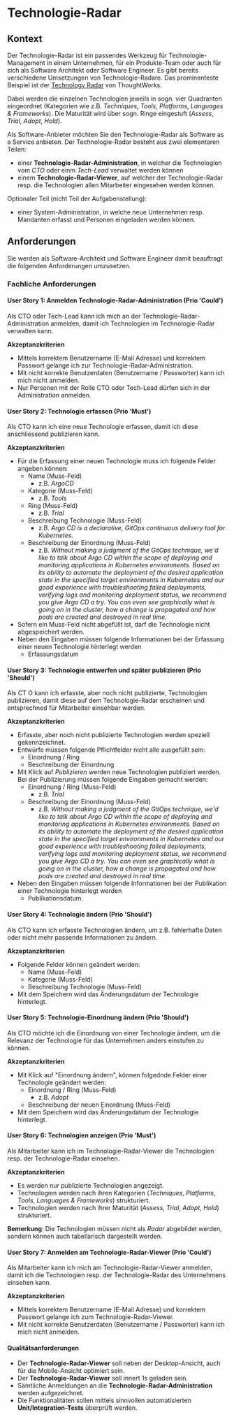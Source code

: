 # Technologie-Radar

## Kontext

Der Technologie-Radar ist ein passendes Werkzeug für Technologie-Management in einem Unternehmen, für ein Produkte-Team oder auch für sich als Software Architekt oder Software Engineer. Es gibt bereits verschiedene Umsetzungen von Technologie-Radare. Das prominenteste Beispiel ist der [Technology Radar](https://www.thoughtworks.com/de-de/radar) von ThoughtWorks.

Dabei werden die einzelnen Technologien jeweils in sogn. vier Quadranten eingeordnet (Kategorien wie z.B. *Techniques*, *Tools*, *Platforms*, *Languages & Frameworks*). Die Maturität wird über sogn. Ringe eingestuft (*Assess*, *Trial*, *Adopt*, *Hold*).

Als Software-Anbieter möchten Sie den Technologie-Radar als Software as a Service anbieten. Der Technologie-Radar besteht aus zwei elementaren Teilen:

* einer **Technologie-Radar-Administration**, in welcher die Technologien vom *CTO* oder einm *Tech-Lead* verwaltet werden können
* einem **Technologie-Radar-Viewer**, auf welcher der Technologie-Radar resp. die Technologien allen Mitarbeiter eingesehen werden können.
 
Optionaler Teil (nicht Teil der Aufgabenstellung):
* einer System-Administration, in welche neue Unternehmen resp. Mandanten erfasst und Personen eingeladen werden können.

## Anforderungen

Sie werden als Software-Architekt und Software Engineer damit beauftragt die folgenden Anforderungen umzusetzen.

### Fachliche Anforderungen

#### User Story 1: Anmelden Technologie-Radar-Administration (Prio 'Could')

Als CTO oder Tech-Lead kann ich mich an der Technologie-Radar-Administration anmelden, damit ich Technologien im Technologie-Radar verwalten kann.

**Akzeptanzkriterien**

* Mittels korrektem Benutzername (E-Mail Adresse) und korrektem Passwort gelange ich zur Technologie-Radar-Administration.
* Mit nicht korrekte Benutzerdaten (Benutzername / Passworter) kann ich mich nicht anmelden.
* Nur Personen mit der Rolle CTO oder Tech-Lead dürfen sich in der Administration anmelden.

#### User Story 2: Technologie erfassen (Prio 'Must')

Als CTO kann ich eine neue Technologie erfassen, damit ich diese anschliessend publizieren kann.

**Akzeptanzkriterien**

* Für die Erfassung einer neuen Technologie muss ich folgende Felder angeben können:
    * Name (Muss-Feld)
        * z.B. *ArgoCD*
    * Kategorie (Muss-Feld)
        * z.B. *Tools*
    * Ring (Muss-Feld)
        * z.B. *Trial*
    * Beschreibung Technologie (Muss-Feld)
        * z.B. *Argo CD is a declarative, GitOps continuous delivery tool for Kubernetes.*
    * Beschreibung der Einordnung (Muss-Feld)
        * z.B. *Without making a judgment of the GitOps technique, we'd like to talk about Argo CD within the scope of deploying and monitoring applications in Kubernetes environments. Based on its ability to automate the deployment of the desired application state in the specified target environments in Kubernetes and our good experience with troubleshooting failed deployments, verifying logs and monitoring deployment status, we recommend you give Argo CD a try. You can even see graphically what is going on in the cluster, how a change is propagated and how pods are created and destroyed in real time.*    
* Sofern ein Muss-Feld nicht abgefüllt ist, darf die Technologie nicht abgespeichert werden.
* Neben den Eingaben müssen folgende Informationen bei der Erfassung einer neuen Technologie hinterlegt werden
    * Erfassungsdatum

#### User Story 3: Technologie entwerfen und später publizieren (Prio 'Should')

Als CT O kann ich erfasste, aber noch nicht publizierte, Technologien publizieren, damit diese auf dem Technologie-Radar erscheinen und entsprechned für Mitarbeiter einsehbar werden.

**Akzeptanzkriterien**

* Erfasste, aber noch nicht publizierte Technologien werden speziell gekennzeichnet.
* Entwürfe müssen folgende Pflichtfelder nicht alle ausgefüllt sein:
    * Einordnung / Ring 
    * Beschreibung der Einordnung
* Mit Klick auf *Publizieren* werden neue Technologien publiziert werden. Bei der Publizierung müssen folgende Eingaben gemacht werden:
    * Einordnung / Ring (Muss-Feld)
        * z.B. *Trial*
    * Beschreibung der Einordnung (Muss-Feld)
        * z.B. *Without making a judgment of the GitOps technique, we'd like to talk about Argo CD within the scope of deploying and monitoring applications in Kubernetes environments. Based on its ability to automate the deployment of the desired application state in the specified target environments in Kubernetes and our good experience with troubleshooting failed deployments, verifying logs and monitoring deployment status, we recommend you give Argo CD a try. You can even see graphically what is going on in the cluster, how a change is propagated and how pods are created and destroyed in real time.*
* Neben den Eingaben müssen folgende Informationen bei der Publikation einer Technologie hinterlegt werden
    * Publikationsdatum.

#### User Story 4: Technologie ändern (Prio 'Should')

Als CTO kann ich erfasste Technologien ändern, um z.B. fehlerhafte Daten oder nicht mehr passende Informationen zu ändern.

**Akzeptanzkriterien**

* Folgende Felder können geändert werden:
    * Name (Muss-Feld)
    * Kategorie (Muss-Feld)
    * Beschreibung Technologie (Muss-Feld)
* Mit dem Speichern wird das Änderungsdatum der Technologie hinterlegt.

#### User Story 5: Technologie-Einordnung ändern (Prio 'Should')

Als CTO möchte ich die Einordnung von einer Technologie ändern, um die Relevanz der Technologie für das Unternehmen anders einstufen zu können.

**Akzeptanzkriterien**

* Mit Klick auf "Einordnung ändern", können folgednde Felder einer Technologie geändert werden:
    * Einordnung / Ring (Muss-Feld)
        * z.B. *Adopt*
    * Beschreibung der neuen Einordnung (Muss-Feld)
* Mit dem Speichern wird das Änderungsdatum der Technologie hinterlegt.

#### User Story 6: Technologien anzeigen (Prio 'Must')

Als Mitarbeiter kann ich im Technologie-Radar-Viewer die Technologien resp. der Technologie-Radar einsehen.

**Akzeptanzkriterien**

* Es werden nur publizierte Technologien angezeigt.
* Technologien werden nach ihren Kategorien (*Techniques*, *Platforms*, *Tools*, *Languages & Frameworks*) strukturiert.
* Technologien werden nach ihrer Maturität (*Assess*, *Trial*, *Adopt*, *Hold*) strukturiert.

**Bemerkung**: Die Technologien müssen nicht als *Radar* abgebildet werden, sondern können auch tabellarisch dargestellt werden.

#### User Story 7: Anmelden am Technologie-Radar-Viewer (Prio 'Could')

Als Mitarbeiter kann ich mich am Technologie-Radar-Viewer anmelden, damit ich die Technologien resp. der Technologie-Radar des Unternehmens einsehen kann.

**Akzeptanzkriterien**

* Mittels korrektem Benutzername (E-Mail Adresse) und korrektem Passwort gelange ich zum Technologie-Radar-Viewer.
* Mit nicht korrekte Benutzerdaten (Benutzername / Passworter) kann ich mich nicht anmelden.

#### Qualitätsanforderungen

* Der **Technologie-Radar-Viewer** soll neben der Desktop-Ansicht, auch für die Mobile-Ansicht optimiert sein.
* Der **Technologie-Radar-Viewer** soll innert 1s geladen sein.
* Sämtliche Anmeldungen an die **Technologie-Radar-Administration** werden aufgezeichnet.
* Die Funktionalitäten sollen mittels sinnvollen automatisierten **Unit/Integration-Tests** überprüft werden.

